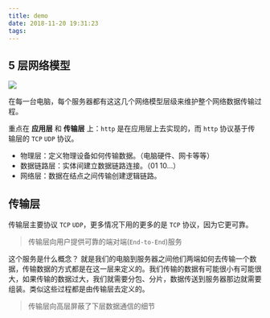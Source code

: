 ```yaml
---
title: demo
date: 2018-11-20 19:31:23
tags:
---
```


## 5 层网络模型

![](https://user-gold-cdn.xitu.io/2018/11/20/16730e533ec09d3a?w=1360&h=947&f=png&s=282764)

在每一台电脑，每个服务器都有这这几个网络模型层级来维护整个网络数据传输过程。

重点在 **应用层** 和 **传输层** 上：`http` 是在应用层上去实现的，而 `http` 协议基于传输层的 `TCP` `UDP` 协议。

- 物理层：定义物理设备如何传输数据。（电脑硬件、网卡等等）
- 数据链路层：实体间建立数据链路连接。（01 10...）
- 网络层：数据在结点之间传输创建逻辑链路。

## 传输层

传输层主要协议 `TCP` `UDP`，更多情况下用的更多的是 `TCP` 协议，因为它更可靠。

> 传输层向用户提供可靠的端对端(`End-to-End`)服务

这个服务是什么概念？
就是我们的电脑到服务器之间他们两端如何去传输一个数据，传输数据的方式都是在这一层来定义的。我们传输的数据有可能很小有可能很大，如果传输的数据过大，我们就需要分包、分片，数据传送到服务器那边就需要组装。类似这些过程都是由传输层去定义的。 

> 传输层向高层屏蔽了下层数据通信的细节



###
